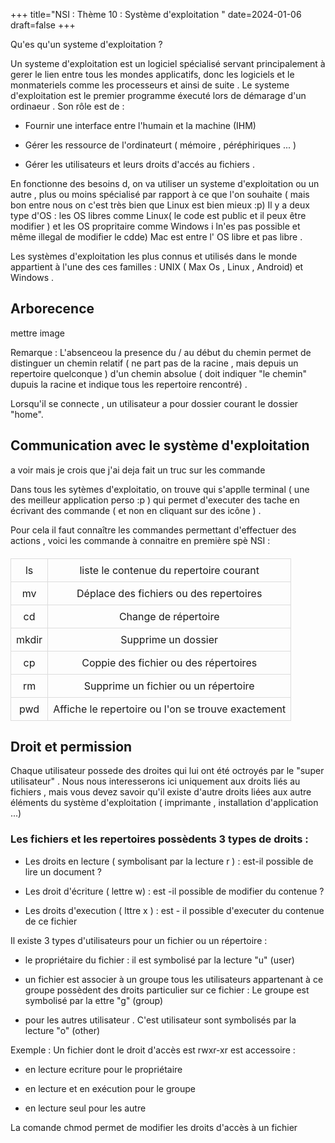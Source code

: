+++
title="NSI : Thème 10 : Système d'exploitation "
date=2024-01-06
draft=false
+++

<style>
table {
        width: 100%;
        border-collapse: collapse;
        margin-top: 20px;
      }

th, td {
        border: 1px solid #dddddd;
        text-align: center;
        padding: 8px;
        }

th {
    background-color: #f2f2f2;
</style>

 Qu'es qu'un systeme d'exploitation ?

 Un systeme d'exploitation est un logiciel spécialisé servant principalement à gerer le lien entre tous les mondes applicatifs, donc les logiciels et le monmateriels comme les processeurs et ainsi de suite . Le systeme d'exploitation est le premier programme éxecuté lors de démarage d'un ordinaeur . Son rôle est de :

 - Fournir une interface entre l'humain et la machine (IHM)

 - Gérer les ressource de l'ordinateurt ( mémoire , péréphiriques ... )

 - Gérer les utilisateurs et leurs droits d'accés au fichiers .

 En fonctionne des besoins d, on va utiliser un systeme d'exploitation ou un autre , plus ou moins spécialisé par rapport à ce que l'on souhaite ( mais bon entre nous on c'est très bien que Linux est bien mieux :p) Il y a deux type d'OS : les OS libres comme Linux( le code est public et il peux être modifier ) et les OS propritaire comme Windows i ln'es pas possible et même illegal de modifier le cdde) Mac est entre l' OS libre et pas libre .

 Les systèmes d'exploitation les plus connus et utilisés dans le monde appartient à l'une des ces familles : UNIX ( Max Os , Linux , Android) et Windows .

 ## Arborecence 

 mettre image 

 Remarque : L'absenceou la presence du / au début du chemin permet de distinguer un chemin relatif ( ne part pas de la racine , mais depuis un repertoire quelconque ) d'un chemin absolue ( doit indiquer "le chemin" dupuis la racine et indique tous les repertoire rencontré) .

 Lorsqu'il se connecte , un utilisateur a pour dossier courant le dossier "home".

## Communication avec le système d'exploitation 

a voir mais je crois que j'ai deja fait un truc sur les commande 

Dans tous les sytèmes d'exploitatio, on trouve qui s'applle terminal ( une des meilleur application perso :p ) qui permet d'executer des tache en écrivant des commande ( et non en cliquant sur des icône ) .

Pour cela il faut connaître les commandes permettant d'effectuer des actions , voici les commande à connaitre en première spè NSI : 



</head>
<body>
	<title>ISO 8859-15</title>
    <table>
        <tbody>
            <tr>
                <td>ls</td>
                <td>liste le contenue du repertoire courant </td>
            </tr>
            <tr>
                <td>mv</td>
                <td> Déplace des fichiers ou des repertoires </td>
            </tr>
            <tr>
                <td>cd</td>
                <td>Change de répertoire</td>
            </tr>
            <tr>
                <td>mkdir</td>
                <td>Supprime un dossier</td>
            </tr>
            <tr>
                <td>cp</td>
                <td>Coppie des fichier ou des répertoires</td>
            </tr>
            <tr>
                <td>rm</td>
                <td>Supprime un fichier ou un répertoire</td>
            </tr>
            <tr>
                <td>pwd</td>
                <td>Affiche le repertoire ou l'on se trouve exactement</td>
            </tr>
        </tbody>
    </table>
</body>

## Droit et permission

Chaque utilisateur possede des droites qui lui ont été octroyés par le "super utilisateur" . Nous nous interesserons ici uniquement aux droits liés au fichiers , mais vous devez savoir qu'il existe d'autre droits liées aux autre éléments du système d'exploitation ( imprimante , installation d'application ...)

### Les fichiers et les repertoires possèdents 3 types de droits : 

- Les droits en lecture ( symbolisant par la lecture r ) : est-il possible de lire un document ?

- Les droit d'écriture ( lettre w) : est -il possible de modifier du contenue ?

- Les droits d'execution ( lttre x ) : est - il possible d'executer du contenue de ce fichier 


Il existe 3 types d'utilisateurs pour un fichier ou un répertoire :

- le propriétaire du fichier : il est symbolisé par la lecture "u" (user)

- un fichier est associer à un groupe tous les utilisateurs appartenant à ce groupe possèdent des droits particulier sur ce fichier : Le groupe est symbolisé par la ettre "g" (group)

- pour les autres utilisateur . C'est utilisateur sont symbolisés par la lecture "o" (other)

Exemple : Un fichier dont le droit d'accès est rwxr-xr est accessoire :

- en lecture ecriture pour le propriétaire 

- en lecture et en exécution pour le groupe

- en lecture seul pour les autre

La comande chmod permet de modifier les droits d'accès à un fichier 
